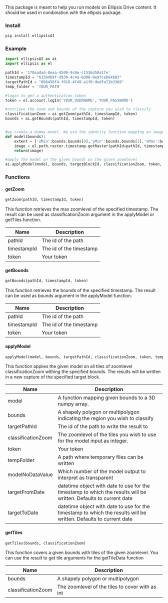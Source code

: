 This package is meant to help you run models on Ellipsis Drive content. It should be used in combination with the ellipsis package.


### Install
```python
pip install ellipsisAI
```

### Example
```python
import ellipsisAI as ai
import ellipsis as el

pathId = '170aadad-8eaa-4509-9c0e-c1536d58a1fe'
timestampId = "633b4b9f-d939-4c4a-8d90-0e9fceb64b83"
targetPathId = "066458f4-f018-4f49-a1f0-dedfa71b3368"
temp_folder = 'YOUR_PATH'

#login to get a authentication token
token = el.account.logIn('YOUR_USERNAME','YOUR_PASSWORD')

#retrieve the zoom and bounds of the capture you wish to classify
classificationZoom = ai.getZoom(pathId, timestampId, token)
bounds = ai.getBounds(pathId, timestampId, token)


#we create a dummy model. We use the identity function mapping an image to itself. We use the getTleData function to retirve the image for the given input tile ofthe model.
def model(bounds):
    extent = {'xMin':bounds.bounds[0],'yMin':bounds.bounds[1],'xMax':bounds.bounds[2],'yMax':bounds.bounds[3]}
    image = el.path.raster.timestamp.getRaster(pathId=pathId, timestampId=timestampId, extent = extent,  token= token)
    return(image)

#apply the model on the given bounds on the given zoomlevel
ai.applyModel(model, bounds, targetBlockId, classificationZoom, token, temp_folder)
```


### Functions

#### getZoom

```python
getZoom(pathId, timestampId, token)
```

This function retrieves the max zoomlevel of the specified timestamp. The result can be used as classificationZoom argument in the applyModel or getTiles function.

| Name        | Description |
| ----------- | -----------|
| pathId     | The id of the path |
| timestampId     | The id of the timestamp |
| token        | Your token|


#### getBounds

```python
getBounds(pathId, timestampId, token)
```

This function retrieves the bounds of the specified timestamp. The result can be used as bounds argument in the applyModel function.

| Name        | Description |
| ----------- | -----------|
| pathId     | The id of the path |
| timestampId     | The id of the timestamp |
| token        | Your token|


#### applyModel

```python
applyModel(model, bounds, targetPathId, classificationZoom, token, tempFolder, modelNoDataValue = -1, targetFromDate = None, targetToDate = None)
```

This function applies the given model on all tiles of zoomlevel classificationZoom withing the specified bounds. The results will be written in a new capture of the specified target block.

| Name        | Description |
| ----------- | -----------|
| model        | A function mapping given bounds to a 3D numpy array. |
| bounds        | A shapely polygon or multipolygon indicating the region you wish to classify |
| targetPathId        | The id of the path to write the result to |
| classificationZoom        | The zoomlevel of the tiles you wish to use for the model input as integer. |
| token        | Your token|
| tempFolder        | A path where temporary files can be written|
| modelNoDataValue        | Which number of the model output to interpret as transparent|
| targetFromDate        | datetime object with date to use for the timestamp to which the results will be written. Defaults to current date|
| targetToDate        | datetime object with date to use for the timestamp to which the results will be written. Defaults to current date|



#### getTiles

```python
getTiles(bounds, classificationZoom)
```

This function covers a given bounds with tiles of the given zoomlevel. You can use the result to get tile arguments for the getTileData function

| Name        | Description |
| ----------- | -----------|
| bounds     | A shapely polygon or multipolygon |
| classificationZoom        | The zoomlevel of the tiles to cover with as int |


